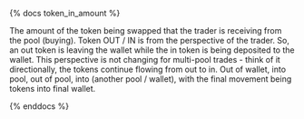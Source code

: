 {% docs token_in_amount %}

The amount of the token being swapped that the trader is receiving from the pool (buying).
Token OUT / IN is from the perspective of the trader. So, an out token is leaving the wallet while the in token is being deposited to the wallet. This perspective is not changing for multi-pool trades - think of it directionally, the tokens continue flowing from out to in. Out of wallet, into pool, out of pool, into (another pool / wallet), with the final movement being tokens into final wallet.

{% enddocs %}

